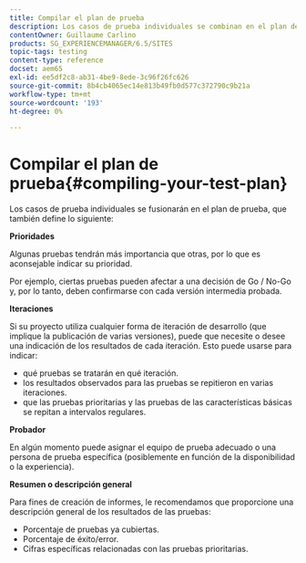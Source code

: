 ```yaml
---
title: Compilar el plan de prueba
description: Los casos de prueba individuales se combinan en el plan de prueba
contentOwner: Guillaume Carlino
products: SG_EXPERIENCEMANAGER/6.5/SITES
topic-tags: testing
content-type: reference
docset: aem65
exl-id: ee5df2c8-ab31-4be9-8ede-3c96f26fc626
source-git-commit: 8b4cb4065ec14e813b49fb0d577c372790c9b21a
workflow-type: tm+mt
source-wordcount: '193'
ht-degree: 0%

---
```


# Compilar el plan de prueba{#compiling-your-test-plan}

Los casos de prueba individuales se fusionarán en el plan de prueba, que también define lo siguiente:

**Prioridades**

Algunas pruebas tendrán más importancia que otras, por lo que es aconsejable indicar su prioridad.

Por ejemplo, ciertas pruebas pueden afectar a una decisión de Go / No-Go y, por lo tanto, deben confirmarse con cada versión intermedia probada.

**Iteraciones**

Si su proyecto utiliza cualquier forma de iteración de desarrollo (que implique la publicación de varias versiones), puede que necesite o desee una indicación de los resultados de cada iteración. Esto puede usarse para indicar:

* qué pruebas se tratarán en qué iteración.
* los resultados observados para las pruebas se repitieron en varias iteraciones.
* que las pruebas prioritarias y las pruebas de las características básicas se repitan a intervalos regulares.

**Probador**

En algún momento puede asignar el equipo de prueba adecuado o una persona de prueba específica (posiblemente en función de la disponibilidad o la experiencia).

**Resumen o descripción general**

Para fines de creación de informes, le recomendamos que proporcione una descripción general de los resultados de las pruebas:

* Porcentaje de pruebas ya cubiertas.
* Porcentaje de éxito/error.
* Cifras específicas relacionadas con las pruebas prioritarias.

